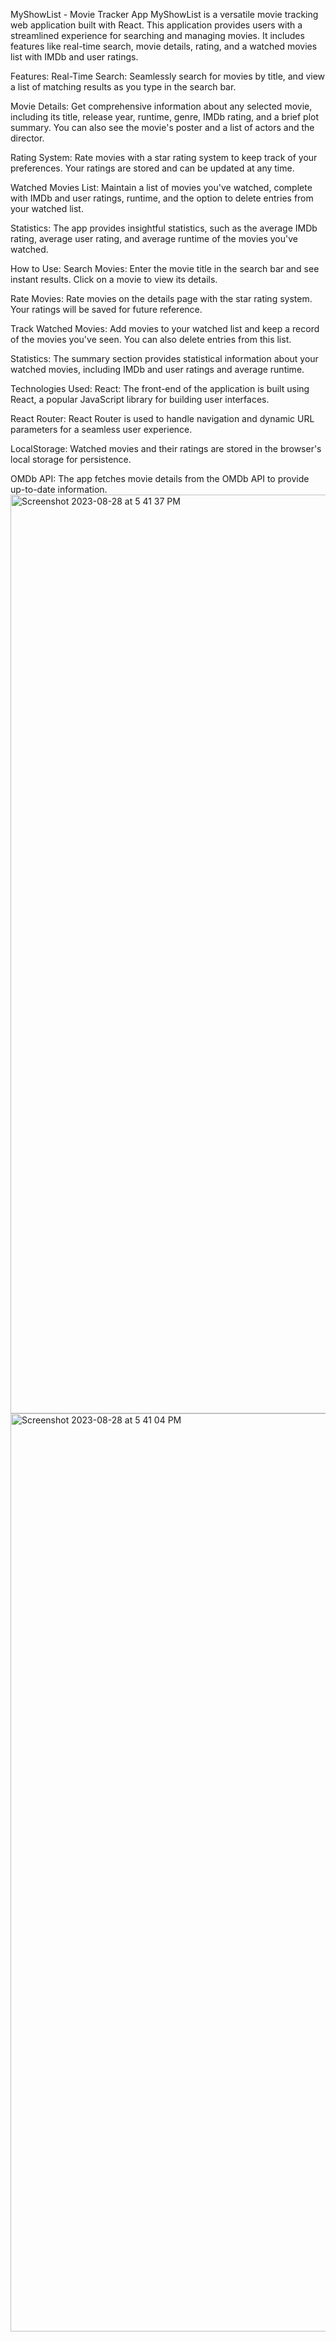 MyShowList - Movie Tracker App
MyShowList is a versatile movie tracking web application built with React. This application provides users with a streamlined experience for searching and managing movies. It includes features like real-time search, movie details, rating, and a watched movies list with IMDb and user ratings.

Features:
Real-Time Search: Seamlessly search for movies by title, and view a list of matching results as you type in the search bar.

Movie Details: Get comprehensive information about any selected movie, including its title, release year, runtime, genre, IMDb rating, and a brief plot summary. You can also see the movie's poster and a list of actors and the director.

Rating System: Rate movies with a star rating system to keep track of your preferences. Your ratings are stored and can be updated at any time.

Watched Movies List: Maintain a list of movies you've watched, complete with IMDb and user ratings, runtime, and the option to delete entries from your watched list.

Statistics: The app provides insightful statistics, such as the average IMDb rating, average user rating, and average runtime of the movies you've watched.

How to Use:
Search Movies: Enter the movie title in the search bar and see instant results. Click on a movie to view its details.

Rate Movies: Rate movies on the details page with the star rating system. Your ratings will be saved for future reference.

Track Watched Movies: Add movies to your watched list and keep a record of the movies you've seen. You can also delete entries from this list.

Statistics: The summary section provides statistical information about your watched movies, including IMDb and user ratings and average runtime.

Technologies Used:
React: The front-end of the application is built using React, a popular JavaScript library for building user interfaces.

React Router: React Router is used to handle navigation and dynamic URL parameters for a seamless user experience.

LocalStorage: Watched movies and their ratings are stored in the browser's local storage for persistence.

OMDb API: The app fetches movie details from the OMDb API to provide up-to-date information.
<img width="1470" alt="Screenshot 2023-08-28 at 5 41 37 PM" src="https://github.com/imrichardwu/RateMyShow/assets/123898971/1158ecff-d3c2-4b50-bc39-8bd3f341ba3c">
<img width="1469" alt="Screenshot 2023-08-28 at 5 41 04 PM" src="https://github.com/imrichardwu/RateMyShow/assets/123898971/c23d276c-3e3b-4818-a201-632fa545d6ce">
